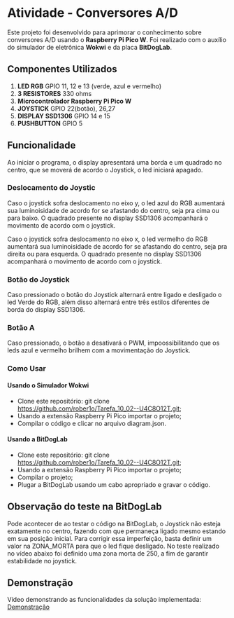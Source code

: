 # Atividade - Conversores A/D

Este projeto foi desenvolvido para aprimorar o conhecimento sobre conversores A/D usando o **Raspberry Pi Pico W**. Foi realizado com o auxílio do simulador de eletrônica **Wokwi** e da placa **BitDogLab**.

## Componentes Utilizados

1. **LED RGB** GPIO 11, 12 e 13 (verde, azul e vermelho)
2. **3 RESISTORES** 330 ohms
3. **Microcontrolador Raspberry Pi Pico W**
4. **JOYSTICK** GPIO 22(botão), 26,27
5. **DISPLAY SSD1306** GPIO 14 e 15
6. **PUSHBUTTON** GPIO 5

## Funcionalidade

Ao iniciar o programa, o display apresentará uma borda e um quadrado no centro, que se moverá de acordo o Joystick, o led iniciará apagado.

### Deslocamento do Joystic

Caso o joystick sofra deslocamento no eixo y, o led azul do RGB aumentará sua luminoisidade de acordo for se afastando do centro, seja pra cima ou para baixo. O quadrado presente no display SSD1306 acompanhará o movimento de acordo com o joystick.

Caso o joystick sofra deslocamento no eixo x, o led vermelho do RGB aumentará sua luminoisidade de acordo for se afastando do centro, seja pra direita ou para esquerda.  O quadrado presente no display SSD1306 acompanhará o movimento de acordo com o joystick.

### Botão do Joystick

Caso pressionado o botão do Joystick alternará entre ligado e desligado o led Verde do RGB, além disso alternará entre três estilos diferentes de borda do display SSD1306.

### Botão A

Caso pressionado, o botão a desativará o PWM, impoossibilitando que os leds azul e vermelho brilhem com a movimentação do Joystick.

### Como Usar

#### Usando o Simulador Wokwi

- Clone este repositório: git clone https://github.com/rober1o/Tarefa_10_02--U4C8O12T.git;
- Usando a extensão Raspberry Pi Pico importar o projeto;
- Compilar o código e clicar no arquivo diagram.json.

#### Usando a BitDogLab

- Clone este repositório: git clone https://github.com/rober1o/Tarefa_10_02--U4C8O12T.git;
- Usando a extensão Raspberry Pi Pico importar o projeto;
- Compilar o projeto;
- Plugar a BitDogLab usando um cabo apropriado e gravar o código.

## Observação do teste na BitDogLab

Pode acontecer de ao testar o código na BitDogLab, o Joystick não esteja exatamente no centro, fazendo com que permaneça ligado mesmo estando em sua posição inicial. Para corrigir essa imperfeição, basta definir um valor na ZONA_MORTA para que o led fique desligado. No teste realizado no vídeo abaixo foi definido uma zona morta de 250, a fim de garantir estabilidade no joystick.

## Demonstração

<!-- TODO: adicionar link do vídeo -->
Vídeo demonstrando as funcionalidades da solução implementada: [Demonstração](https://youtu.be/j5bVD_lp_Ds)
